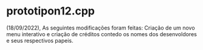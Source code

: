 # prototipon12.cpp

(18/09/2022), As seguintes modificações foram feitas: Criação de um novo menu interativo e criação de créditos contedo os nomes dos desenvoldores e seus respectivos papeis.
